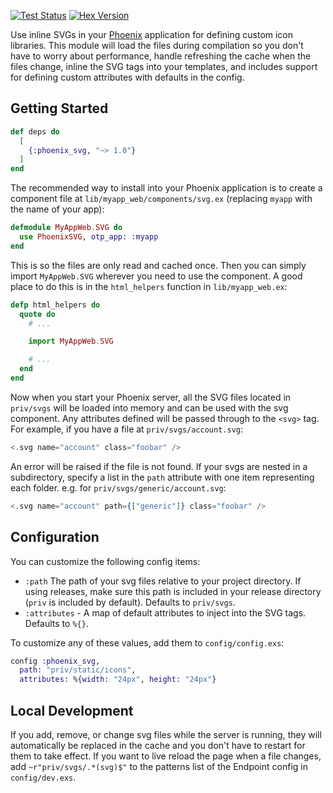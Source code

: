 <a href="https://github.com/jsonmaur/phoenix-svg/actions/workflows/test.yml"><img alt="Test Status" src="https://img.shields.io/github/actions/workflow/status/jsonmaur/phoenix-svg/test.yml?label=&style=for-the-badge&logo=github"></a> <a href="https://hexdocs.pm/phoenix_svg/"><img alt="Hex Version" src="https://img.shields.io/hexpm/v/phoenix_svg?style=for-the-badge&label=&logo=elixir" /></a>

Use inline SVGs in your [Phoenix](https://www.phoenixframework.org) application for defining custom icon libraries. This module will load the files during compilation so you don't have to worry about performance, handle refreshing the cache when the files change, inline the SVG tags into your templates, and includes support for defining custom attributes with defaults in the config.

## Getting Started

```elixir
def deps do
  [
    {:phoenix_svg, "~> 1.0"}
  ]
end
```

The recommended way to install into your Phoenix application is to create a component file at `lib/myapp_web/components/svg.ex` (replacing `myapp` with the name of your app):

```elixir
defmodule MyAppWeb.SVG do
  use PhoenixSVG, otp_app: :myapp
end
```

This is so the files are only read and cached once. Then you can simply import `MyAppWeb.SVG` wherever you need to use the component. A good place to do this is in the `html_helpers` function in `lib/myapp_web.ex`:

```elixir
defp html_helpers do
  quote do
    # ...

    import MyAppWeb.SVG

    # ...
  end
end
```

Now when you start your Phoenix server, all the SVG files located in `priv/svgs` will be loaded into memory and can be used with the svg component. Any attributes defined will be passed through to the `<svg>` tag. For example, if you have a file at `priv/svgs/account.svg`:

```heex
<.svg name="account" class="foobar" />
```

An error will be raised if the file is not found. If your svgs are nested in a subdirectory, specify a list in the `path` attribute with one item representing each folder. e.g. for `priv/svgs/generic/account.svg`:

```heex
<.svg name="account" path={["generic"]} class="foobar" />
```

## Configuration

You can customize the following config items:

* `:path` The path of your svg files relative to your project directory. If using releases, make sure this path is included in your release directory (`priv` is included by default). Defaults to `priv/svgs`.
* `:attributes` - A map of default attributes to inject into the SVG tags. Defaults to `%{}`.

To customize any of these values, add them to `config/config.exs`:

```elixir
config :phoenix_svg,
  path: "priv/static/icons",
  attributes: %{width: "24px", height: "24px"}
```

## Local Development

If you add, remove, or change svg files while the server is running, they will automatically be replaced in the cache and you don't have to restart for them to take effect. If you want to live reload the page when a file changes, add `~r"priv/svgs/.*(svg)$"` to the patterns list of the Endpoint config in `config/dev.exs`.

